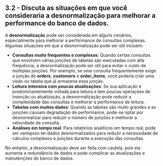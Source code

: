 ## 3.2 - Discuta as situações em que você consideraria a desnormalização para melhorar a performance do banco de dados.

A **desnormalização** pode ser considerada em alguns cenários, especialmente para melhorar a performance de consultas complexas. Algumas situações em que a desnormalização pode ser útil incluem:

- **Consultas muito frequentes e complexas**: Quando certas consultas que envolvem várias junções de tabelas são executadas com alta frequência, a desnormalização pode ser útil para evitar o custo de múltiplas junções. Por exemplo, se uma consulta frequentemente exige a junção de **orders**, **customers** e **order_items**, você poderia criar uma visão ou tabela que já armazena essa junção.
- **Leitura intensiva com poucas atualizações**: Se sua aplicação é predominantemente voltada para leitura e tem poucas operações de inserção ou atualização, a desnormalização pode reduzir a complexidade das consultas e melhorar a performance de leitura.
- **Tabelas com muitos dados**: Quando as tabelas são muito grandes e as junções causam degradação de performance, pode-se optar por desnormalizar para reduzir o número de junções e melhorar a velocidade da consulta.
- **Análises em tempo real**: Para relatórios analíticos em tempo real, pode ser vantajoso ter dados desnormalizados para reduzir a necessidade de cálculos complexos e junções durante a execução das consultas.

No entanto, a desnormalização deve ser feita com cautela, pois ela aumenta a redundância de dados e pode complicar as atualizações e manutenções do banco de dados.

